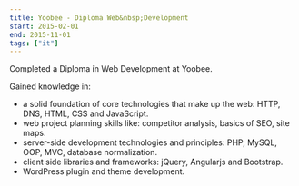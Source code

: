 ```yaml
---
title: Yoobee - Diploma Web&nbsp;Development
start: 2015-02-01
end: 2015-11-01
tags: ["it"]
---
```

Completed a Diploma in Web Development at Yoobee.

Gained knowledge in:

- a solid foundation of core technologies that make up the web: HTTP, DNS, HTML, CSS and JavaScript. 
- web project planning skills like: competitor analysis, basics of SEO, site maps. 
- server-side development technologies and principles: PHP, MySQL, OOP, MVC, database normalization. 
- client side libraries and frameworks: jQuery, Angularjs and Bootstrap. 
- WordPress plugin and theme development.